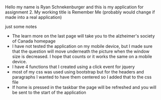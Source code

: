 Hello my name is Ryan Schnekenburger and this is my application for assignment 2. My working title is Remember Me (probably would change if made into
a real application)

just some notes
- The learn more on the last page will take you to the alzheimer's society of Canada homepage
- I have not tested the application on my mobile device, but I made sure that the question will move underneath the picture when the window
size is decreased. I hope that counts or it works the same on a mobile device.
- I have 4 functions that I created using a click event for jquery
- most of my css was used using bootstrap but for the headers and paragraphs I wanted to have them centered so I added that to the css file
- If home is pressed in the taskbar the page will be refreshed and you will be sent to the start of the application